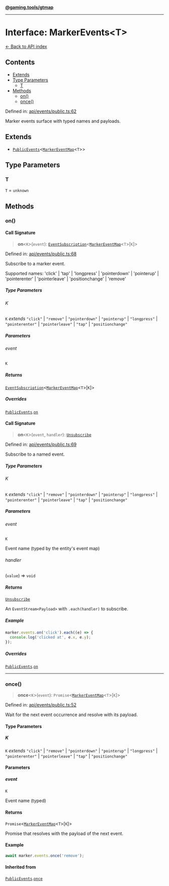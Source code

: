 [**@gaming.tools/gtmap**](README.md)

***

# Interface: MarkerEvents\<T\>

[← Back to API index](./README.md)

## Contents

- [Extends](#extends)
- [Type Parameters](#type-parameters)
  - [T](#t)
- [Methods](#methods)
  - [on()](#on)
  - [once()](#once)

Defined in: [api/events/public.ts:62](https://github.com/gamingtools/gt-map/blob/670061005a2701ff4986e8986471b4dd55d13ca7/packages/gtmap/src/api/events/public.ts#L62)

Marker events surface with typed names and payloads.

## Extends

- [`PublicEvents`](Interface.PublicEvents.md)\<[`MarkerEventMap`](Interface.MarkerEventMap.md)\<`T`\>\>

## Type Parameters

### T

`T` = `unknown`

## Methods

### on()

#### Call Signature

> **on**\<`K`\>(`event`): [`EventSubscription`](Interface.EventSubscription.md)\<[`MarkerEventMap`](Interface.MarkerEventMap.md)\<`T`\>\[`K`\]\>

Defined in: [api/events/public.ts:68](https://github.com/gamingtools/gt-map/blob/670061005a2701ff4986e8986471b4dd55d13ca7/packages/gtmap/src/api/events/public.ts#L68)

Subscribe to a marker event.

Supported names: 'click' | 'tap' | 'longpress' | 'pointerdown' | 'pointerup' | 'pointerenter' | 'pointerleave' | 'positionchange' | 'remove'

##### Type Parameters

###### K

`K` *extends* `"click"` \| `"remove"` \| `"pointerdown"` \| `"pointerup"` \| `"longpress"` \| `"pointerenter"` \| `"pointerleave"` \| `"tap"` \| `"positionchange"`

##### Parameters

###### event

`K`

##### Returns

[`EventSubscription`](Interface.EventSubscription.md)\<[`MarkerEventMap`](Interface.MarkerEventMap.md)\<`T`\>\[`K`\]\>

##### Overrides

[`PublicEvents`](Interface.PublicEvents.md).[`on`](Interface.PublicEvents.md#on)

#### Call Signature

> **on**\<`K`\>(`event`, `handler`): [`Unsubscribe`](TypeAlias.Unsubscribe.md)

Defined in: [api/events/public.ts:69](https://github.com/gamingtools/gt-map/blob/670061005a2701ff4986e8986471b4dd55d13ca7/packages/gtmap/src/api/events/public.ts#L69)

Subscribe to a named event.

##### Type Parameters

###### K

`K` *extends* `"click"` \| `"remove"` \| `"pointerdown"` \| `"pointerup"` \| `"longpress"` \| `"pointerenter"` \| `"pointerleave"` \| `"tap"` \| `"positionchange"`

##### Parameters

###### event

`K`

Event name (typed by the entity's event map)

###### handler

(`value`) => `void`

##### Returns

[`Unsubscribe`](TypeAlias.Unsubscribe.md)

An `EventStream<Payload>` with `.each(handler)` to subscribe.

##### Example

```ts
marker.events.on('click').each((e) => {
  console.log('clicked at', e.x, e.y);
});
```

##### Overrides

[`PublicEvents`](Interface.PublicEvents.md).[`on`](Interface.PublicEvents.md#on)

***

### once()

> **once**\<`K`\>(`event`): `Promise`\<[`MarkerEventMap`](Interface.MarkerEventMap.md)\<`T`\>\[`K`\]\>

Defined in: [api/events/public.ts:52](https://github.com/gamingtools/gt-map/blob/670061005a2701ff4986e8986471b4dd55d13ca7/packages/gtmap/src/api/events/public.ts#L52)

Wait for the next event occurrence and resolve with its payload.

#### Type Parameters

##### K

`K` *extends* `"click"` \| `"remove"` \| `"pointerdown"` \| `"pointerup"` \| `"longpress"` \| `"pointerenter"` \| `"pointerleave"` \| `"tap"` \| `"positionchange"`

#### Parameters

##### event

`K`

Event name (typed)

#### Returns

`Promise`\<[`MarkerEventMap`](Interface.MarkerEventMap.md)\<`T`\>\[`K`\]\>

Promise that resolves with the payload of the next event.

#### Example

```ts
await marker.events.once('remove');
```

#### Inherited from

[`PublicEvents`](Interface.PublicEvents.md).[`once`](Interface.PublicEvents.md#once)
